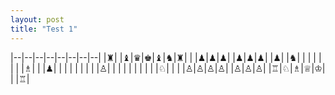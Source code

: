 ```yaml
---
layout: post
title: "Test 1"
---
```


|--|--|--|--|--|--|--|--|
|♜| |♝|♛|♚|♝|♞|♜|
| |♟|♟|♟| |♟|♟|♟|
|♟| |♞| | | | | |
| |♗| | |♟| | | |
| | | | |♙| | | |
| | | | | |♘| | |
|♙|♙|♙|♙| |♙|♙|♙|
|♖|♘|♗|♕|♔| | |♖|